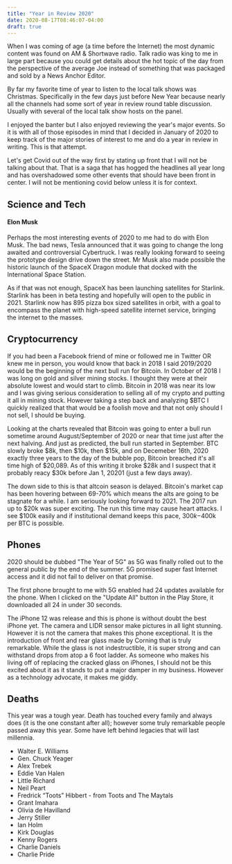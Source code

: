 ```yaml
---
title: "Year in Review 2020"
date: 2020-08-17T08:46:07-04:00
draft: true
---
```


When I was coming of age (a time before the Internet) the most dynamic content was found on AM & Shortwave radio. Talk radio was king to me in large part because you could get details about the hot topic of the day from the perspective of the average Joe instead of something that was packaged and sold by a News Anchor Editor.

By far my favorite time of year to listen to the local talk shows was Christmas. Specifically in the few days just before New Year because nearly all the channels had some sort of year in review round table discussion. Usually with several of the local talk show hosts on the panel. 

I enjoyed the banter but I also enjoyed reviewing the year's major events. So it is with all of those episodes in mind that I decided in January of 2020 to keep track of the major stories of interest to me and do a year in review in writing. This is that attempt. 

Let's get Covid out of the way first by stating up front that I will not be talking about that. That is a saga that has hogged the headlines all year long and has overshadowed some other events that should have been front in center. I will not be mentioning covid below unless it is for context.



## Science and Tech

#### Elon Musk

Perhaps the most interesting events of 2020 to me had to do with Elon Musk. The bad news, Tesla announced that it was going to change the long awaited and controversial Cybertruck. I was really looking forward to seeing the prototype design drive down the street.  Mr Musk also made possible the historic launch of the SpaceX Dragon module that docked with the International Space Station. 

As if that was not enough, SpaceX has been launching satellites for Starlink. Starlink has been in beta testing and hopefully will open to the public in 2021. Starlink now has 895 pizza box sized satellites in orbit, with a goal to encompass the planet with high-speed satellite internet service, bringing the internet to the masses. 



## Cryptocurrency

If you had been a Facebook friend of mine or followed me in Twitter OR knew me in person, you would know that back in 2018 I said 2019/2020 would be the beginning of the next bull run for Bitcoin. In October of 2018 I was long on gold and silver mining stocks. I thought they were at their absolute lowest and would start to climb. Bitcoin in 2018 was near its low and I was giving serious consideration to selling all of my crypto and putting it all in mining stock. However taking a step back and analyzing $BTC I quickly realized that that would be a foolish move and that not only should I not sell, I should be buying. 

Looking at the charts revealed that Bitcoin was going to enter a bull run sometime around August/September of 2020 or near that time just after the next halving. And just as predicted, the bull run started in September. BTC slowly broke $8k, then $10k, then $15k, and on Decemeber 16th, 2020 exactly three years to the day of the bubble pop, Bitcoin breached it's all time high of $20,089. As of this writing it broke $28k and I suspect that it probably reacy $30k before Jan 1, 20201 (just a few days away). 

The down side to this is that altcoin season is delayed. Bitcoin's market cap has been hovering between 69-70% which means the alts are going to be stagnate for a while. I am seriously looking forward to 2021. The 2017 run up to $20k was super exciting. The run this time may cause heart attacks. I see $100k easily and if institutional demand keeps this pace, $300k-$400k per BTC is possible.  

## Phones

2020 should be dubbed "The Year of 5G" as 5G was finally rolled out to the general public by the end of the summer. 5G promised super fast Internet access and it did not fail to deliver on that promise. 

The first phone brought to me with 5G enabled had 24 updates available for the phone. When I clicked on the "Update All" button in the Play Store, it downloaded all 24 in under 30 seconds. 

The iPhone 12 was release and this is phone is without doubt the best iPhone yet. The camera and LIDR sensor make pictures in all light stunning. However it is not the camera that makes this phone exceptional. It is the introduction of front and rear glass made by Corning that is truly remarkable. While the glass is not indestructible, it is super strong and can withstand drops from atop a 6 foot ladder. As someone who makes his living off of replacing the cracked glass on iPhones, I should not be this excited about it as it stands to put a major damper in my business. However as a technology advocate, it makes me giddy.  

## Deaths

This year was a tough year. Death has touched every family and always does (it is the one constant after all); however some truly remarkable people passed away this year. Some have left behind legacies that will last millennia. 

- Walter E. Williams
- Gen. Chuck Yeager
- Alex Trebek
- Eddie Van Halen
- Little Richard
- Neil Peart
- Fredrick “Toots” Hibbert - from Toots and The Maytals 
- Grant Imahara
- Olivia de Havilland
- Jerry Stiller 
- Ian Holm
- Kirk Douglas
- Kenny Rogers
- Charlie Daniels
- Charlie Pride



